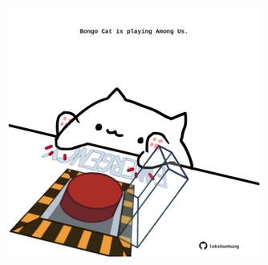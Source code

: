 <!-- built at 11/11/2022, 14:03:05 UTC -->
<p align="center">
  <img width="500" height="500" src="./ReadmeImage.svg">
</p>
